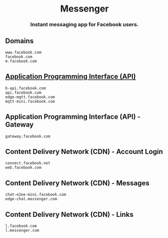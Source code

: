 <h1 align="center">Messenger</h1>
<h3 align="center">Instant messaging app for Facebook users.</h3>

## Domains

```
www.facebook.com
facebook.com
m.facebook.com
```

## [Application Programming Interface (API)](https://github.com/AdguardTeam/AdGuardSDNSFilter/issues/1294)

```
b-api.facebook.com
api.facebook.com
edge-mqtt.facebook.com
mqtt-mini.facebook.com
```

## Application Programming Interface (API) - Gateway

```
gateway.facebook.com
```

## Content Delivery Network (CDN) - Account Login

```
connect.facebook.net
web.facebook.com
```

## Content Delivery Network (CDN) - Messages

```
chat-e2ee-mini.facebook.com
edge-chat.messenger.com
```

## Content Delivery Network (CDN) - Links

```
l.facebook.com
l.messenger.com
```
